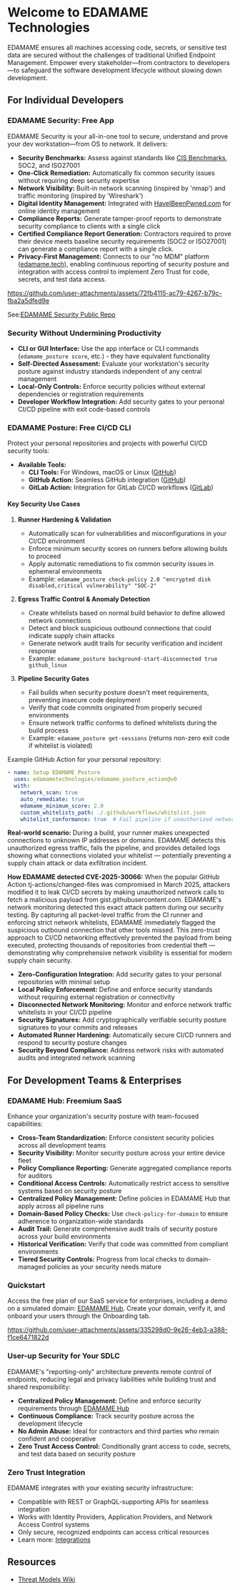 # Welcome to EDAMAME Technologies

EDAMAME ensures all machines accessing code, secrets, or sensitive test data are secured without the challenges of traditional Unified Endpoint Management. Empower every stakeholder—from contractors to developers—to safeguard the software development lifecycle without slowing down development.

## For Individual Developers

### EDAMAME Security: Free App

EDAMAME Security is your all-in-one tool to secure, understand and prove your dev workstation—from OS to network. It delivers:

- **Security Benchmarks:** Assess against standards like [CIS Benchmarks](https://www.cisecurity.org/cis-benchmarks), SOC2, and ISO27001
- **One-Click Remediation:** Automatically fix common security issues without requiring deep security expertise
- **Network Visibility:** Built-in network scanning (inspired by 'nmap') and traffic monitoring (inspired by 'Wireshark')
- **Digital Identity Management:** Integrated with [HaveIBeenPwned.com](https://HaveIBeenPwned.com) for online identity management
- **Compliance Reports:** Generate tamper-proof reports to demonstrate security compliance to clients with a single click
- **Certified Compliance Report Generation:** Contractors required to prove their device meets baseline security requirements (SOC2 or ISO27001) can generate a compliance report with a single click.
- **Privacy-First Management:** Connects to our "no MDM" platform ([edamame.tech](https://www.edamame.tech)), enabling continuous reporting of security posture and integration with access control to implement Zero Trust for code, secrets, and test data access.

https://github.com/user-attachments/assets/72fb4115-ac79-4267-b79c-fba2a5dfed9e

See:[EDAMAME Security Public Repo](https://github.com/edamametechnologies/edamame_security)

### Security Without Undermining Productivity

- **CLI or GUI Interface:** Use the app interface or CLI commands (`edamame_posture score`, etc.) - they have equivalent functionality
- **Self-Directed Assessment:** Evaluate your workstation's security posture against industry standards independent of any central management
- **Local-Only Controls:** Enforce security policies without external dependencies or registration requirements
- **Developer Workflow Integration:** Add security gates to your personal CI/CD pipeline with exit code-based controls

### EDAMAME Posture: Free CI/CD CLI

Protect your personal repositories and projects with powerful CI/CD security tools:

- **Available Tools:**
  - **CLI Tools:** For Windows, macOS or Linux ([GitHub](https://github.com/edamametechnologies/edamame_posture_cli))
  - **GitHub Action:** Seamless GitHub integration ([GitHub](https://github.com/edamametechnologies/edamame_posture_action))
  - **GitLab Action:** Integration for GitLab CI/CD workflows ([GitLab](https://gitlab.com/edamametechnologies/edamame_posture_action))

#### Key Security Use Cases

1. **Runner Hardening & Validation**
   - Automatically scan for vulnerabilities and misconfigurations in your CI/CD environment
   - Enforce minimum security scores on runners before allowing builds to proceed
   - Apply automatic remediations to fix common security issues in ephemeral environments
   - Example: `edamame_posture check-policy 2.0 "encrypted disk disabled,critical vulnerability" "SOC-2"`

2. **Egress Traffic Control & Anomaly Detection**
   - Create whitelists based on normal build behavior to define allowed network connections
   - Detect and block suspicious outbound connections that could indicate supply chain attacks
   - Generate network audit trails for security verification and incident response
   - Example: `edamame_posture background-start-disconnected true github_linux`

3. **Pipeline Security Gates**
   - Fail builds when security posture doesn't meet requirements, preventing insecure code deployment
   - Verify that code commits originated from properly secured environments
   - Ensure network traffic conforms to defined whitelists during the build process
   - Example: `edamame_posture get-sessions` (returns non-zero exit code if whitelist is violated)

Example GitHub Action for your personal repository:
```yaml
- name: Setup EDAMAME Posture
  uses: edamametechnologies/edamame_posture_action@v0
  with:
    network_scan: true
    auto_remediate: true
    edamame_minimum_score: 2.0
    custom_whitelists_path: ./.github/workflows/whitelist.json
    whitelist_conformance: true  # Fail pipeline if unauthorized network traffic detected
```

**Real-world scenario:** During a build, your runner makes unexpected connections to unknown IP addresses or domains. EDAMAME detects this unauthorized egress traffic, fails the pipeline, and provides detailed logs showing what connections violated your whitelist — potentially preventing a supply chain attack or data exfiltration incident.

**How EDAMAME detected CVE-2025-30066:** When the popular GitHub Action tj-actions/changed-files was compromised in March 2025, attackers modified it to leak CI/CD secrets by making unauthorized network calls to fetch a malicious payload from gist.githubusercontent.com. EDAMAME's network monitoring detected this exact attack pattern during our security testing. By capturing all packet-level traffic from the CI runner and enforcing strict network whitelists, EDAMAME immediately flagged the suspicious outbound connection that other tools missed. This zero-trust approach to CI/CD networking effectively prevented the payload from being executed, protecting thousands of repositories from credential theft — demonstrating why comprehensive network visibility is essential for modern supply chain security.

- **Zero-Configuration Integration:** Add security gates to your personal repositories with minimal setup
- **Local Policy Enforcement:** Define and enforce security standards without requiring external registration or connectivity
- **Disconnected Network Monitoring:** Monitor and enforce network traffic whitelists in your CI/CD pipeline
- **Security Signatures:** Add cryptographically verifiable security posture signatures to your commits and releases
- **Automated Runner Hardening:** Automatically secure CI/CD runners and respond to security posture changes
- **Security Beyond Compliance:** Address network risks with automated audits and integrated network scanning

## For Development Teams & Enterprises

### EDAMAME Hub: Freemium SaaS

Enhance your organization's security posture with team-focused capabilities:

- **Cross-Team Standardization:** Enforce consistent security policies across all development teams
- **Security Visibility:** Monitor security posture across your entire device fleet
- **Policy Compliance Reporting:** Generate aggregated compliance reports for auditors
- **Conditional Access Controls:** Automatically restrict access to sensitive systems based on security posture
- **Centralized Policy Management:** Define policies in EDAMAME Hub that apply across all pipeline runs
- **Domain-Based Policy Checks:** Use `check-policy-for-domain` to ensure adherence to organization-wide standards
- **Audit Trail:** Generate comprehensive audit trails of security posture across your build environments
- **Historical Verification:** Verify that code was committed from compliant environments
- **Tiered Security Controls:** Progress from local checks to domain-managed policies as your security needs mature

### Quickstart
Access the free plan of our SaaS service for enterprises, including a demo on a simulated domain: [EDAMAME Hub](https://hub.edamame.tech).
Create your domain, verify it, and onboard your users through the Onboarding tab.

https://github.com/user-attachments/assets/335298d0-9e26-4eb3-a388-f1ce6471822d

### User-up Security for Your SDLC

EDAMAME's "reporting-only" architecture prevents remote control of endpoints, reducing legal and privacy liabilities while building trust and shared responsibility:

- **Centralized Policy Management:** Define and enforce security requirements through [EDAMAME Hub](https://hub.edamame.tech)
- **Continuous Compliance:** Track security posture across the development lifecycle
- **No Admin Abuse:** Ideal for contractors and third parties who remain confident and cooperative
- **Zero Trust Access Control:** Conditionally grant access to code, secrets, and test data based on security posture

### Zero Trust Integration

EDAMAME integrates with your existing security infrastructure:

- Compatible with REST or GraphQL-supporting APIs for seamless integration
- Works with Identity Providers, Application Providers, and Network Access Control systems
- Only secure, recognized endpoints can access critical resources
- Learn more: [Integrations](https://github.com/edamametechnologies/integrations)

## Resources
- [Threat Models Wiki](https://github.com/edamametechnologies/threatmodels/wiki)
